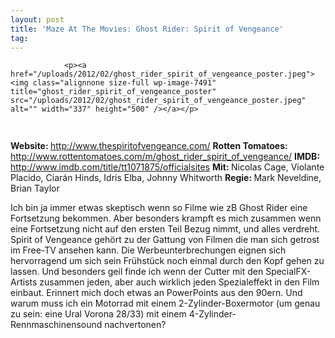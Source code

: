 ```yaml
---
layout: post
title: 'Maze At The Movies: Ghost Rider: Spirit of Vengeance'
tag: 
---
```



                <p><a href="/uploads/2012/02/ghost_rider_spirit_of_vengeance_poster.jpeg"><img class="alignnone size-full wp-image-7491" title="ghost_rider_spirit_of_vengeance_poster" src="/uploads/2012/02/ghost_rider_spirit_of_vengeance_poster.jpeg" alt="" width="337" height="500" /></a></p>
<img class="alignnone size-full wp-image-5898" title="movie_review_1stars" src="/uploads/2010/02/movie_review_1stars.png" alt="" width="75" height="15" />
<p><strong> Website: </strong><a href="http://www.thespiritofvengeance.com/"><a href="http://www.thespiritofvengeance.com/">http://www.thespiritofvengeance.com/</a></a>
<strong>Rotten Tomatoes: </strong><a href="http://www.rottentomatoes.com/m/ghost_rider_spirit_of_vengeance/"><a href="http://www.rottentomatoes.com/m/ghost_rider_spirit_of_vengeance/">http://www.rottentomatoes.com/m/ghost_rider_spirit_of_vengeance/</a></a>
<strong>IMDB: </strong><a href="http://www.imdb.com/title/tt1071875/officialsites"><a href="http://www.imdb.com/title/tt1071875/officialsites">http://www.imdb.com/title/tt1071875/officialsites</a></a>
<strong>Mit: </strong>Nicolas Cage, Violante Placido, Ciarán Hinds, Idris Elba, Johnny Whitworth
<strong>Regie: </strong>Mark Neveldine, Brian Taylor</p>
<p>Ich bin ja immer etwas skeptisch wenn so Filme wie zB Ghost Rider eine Fortsetzung bekommen. Aber besonders krampft es mich zusammen wenn eine Fortsetzung nicht auf den ersten Teil Bezug nimmt, und alles verdreht. Spirit of Vengeance gehört zu der Gattung von Filmen die man sich getrost im Free-TV ansehen kann. Die Werbeunterbrechungen eignen sich hervorragend um sich sein Frühstück noch einmal durch den Kopf gehen zu lassen. Und besonders geil finde ich wenn der Cutter mit den SpecialFX-Artists zusammen jeden, aber auch wirklich jeden Spezialeffekt in den Film einbaut. Erinnert mich doch etwas an PowerPoints aus den 90ern. Und warum muss ich ein Motorrad mit einem 2-Zylinder-Boxermotor (um genau zu sein: eine Ural Vorona 28/33) mit einem 4-Zylinder-Rennmaschinensound nachvertonen?</p>
            
